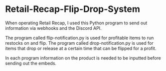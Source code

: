 # Retail-Recap-Flip-Drop-System
When operating Retail Recap, I used this Python program to send out information via webhooks and the Discord API.

The program called flip-notification.py is used for profitable items to run restocks on and flip. The program called drop-notification.py is used for items that drop or release at a certain time that can be flipped for a profit.

In each program information on the product is needed to be inputted before sending out the embeds.
